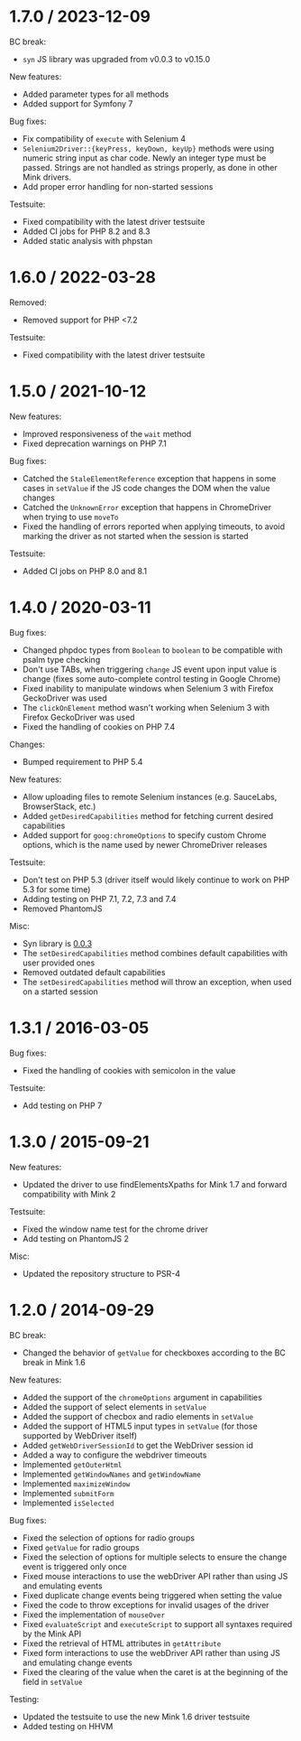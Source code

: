 1.7.0 / 2023-12-09
==================

BC break:

* `syn` JS library was upgraded from v0.0.3 to v0.15.0

New features:

* Added parameter types for all methods
* Added support for Symfony 7

Bug fixes:

* Fix compatibility of `execute` with Selenium 4
* `Selenium2Driver::{keyPress, keyDown, keyUp}` methods were using numeric string input as char code. Newly an integer type must be passed. Strings are not handled as strings properly, as done in other Mink drivers.
* Add proper error handling for non-started sessions

Testsuite:

* Fixed compatibility with the latest driver testsuite
* Added CI jobs for PHP 8.2 and 8.3
* Added static analysis with phpstan

1.6.0 / 2022-03-28
==================

Removed:

* Removed support for PHP <7.2

Testsuite:

* Fixed compatibility with the latest driver testsuite

1.5.0 / 2021-10-12
==================

New features:

* Improved responsiveness of the `wait` method
* Fixed deprecation warnings on PHP 7.1

Bug fixes:

* Catched the `StaleElementReference` exception that happens in some cases in `setValue` if the JS code changes the DOM when the value changes
* Catched the `UnknownError` exception that happens in ChromeDriver when trying to use `moveTo`
* Fixed the handling of errors reported when applying timeouts, to avoid marking the driver as not started when the session is started

Testsuite:

* Added CI jobs on PHP 8.0 and 8.1

1.4.0 / 2020-03-11
==================

Bug fixes:

* Changed phpdoc types from `Boolean` to `boolean` to be compatible with psalm type checking
* Don't use TABs, when triggering `change` JS event upon input value is change (fixes some auto-complete control testing in Google Chrome)
* Fixed inability to manipulate windows when Selenium 3 with Firefox GeckoDriver was used
* The `clickOnElement` method wasn't working when Selenium 3 with Firefox GeckoDriver was used
* Fixed the handling of cookies on PHP 7.4

Changes:

* Bumped requirement to PHP 5.4

New features:

* Allow uploading files to remote Selenium instances (e.g. SauceLabs, BrowserStack, etc.)
* Added `getDesiredCapabilities` method for fetching current desired capabilities
* Added support for `goog:chromeOptions` to specify custom Chrome options, which is the name used by newer ChromeDriver releases

Testsuite:

* Don't test on PHP 5.3 (driver itself would likely continue to work on PHP 5.3 for some time)
* Adding testing on PHP 7.1, 7.2, 7.3 and 7.4
* Removed PhantomJS

Misc:

* Syn library is [0.0.3](https://github.com/bitovi/syn/tree/v0.0.3)
* The `setDesiredCapabilities` method combines default capabilities with user provided ones
* Removed outdated default capabilities
* The `setDesiredCapabilities` method will throw an exception, when used on a started session

1.3.1 / 2016-03-05
==================

Bug fixes:

* Fixed the handling of cookies with semicolon in the value

Testsuite:

* Add testing on PHP 7

1.3.0 / 2015-09-21
==================

New features:

* Updated the driver to use findElementsXpaths for Mink 1.7 and forward compatibility with Mink 2

Testsuite:

* Fixed the window name test for the chrome driver
* Add testing on PhantomJS 2

Misc:

* Updated the repository structure to PSR-4

1.2.0 / 2014-09-29
==================

BC break:

* Changed the behavior of `getValue` for checkboxes according to the BC break in Mink 1.6

New features:

* Added the support of the `chromeOptions` argument in capabilities
* Added the support of select elements in `setValue`
* Added the support of checbox and radio elements in `setValue`
* Added the support of HTML5 input types in `setValue` (for those supported by WebDriver itself)
* Added `getWebDriverSessionId` to get the WebDriver session id
* Added a way to configure the webdriver timeouts
* Implemented `getOuterHtml`
* Implemented `getWindowNames` and `getWindowName`
* Implemented `maximizeWindow`
* Implemented `submitForm`
* Implemented `isSelected`

Bug fixes:

* Fixed the selection of options for radio groups
* Fixed `getValue` for radio groups
* Fixed the selection of options for multiple selects to ensure the change event is triggered only once
* Fixed mouse interactions to use the webDriver API rather than using JS and emulating events
* Fixed duplicate change events being triggered when setting the value
* Fixed the code to throw exceptions for invalid usages of the driver
* Fixed the implementation of `mouseOver`
* Fixed `evaluateScript` and `executeScript` to support all syntaxes required by the Mink API
* Fixed the retrieval of HTML attributes in `getAttribute`
* Fixed form interactions to use the webDriver API rather than using JS and emulating change events
* Fixed the clearing of the value when the caret is at the beginning of the field in `setValue`

Testing:

* Updated the testsuite to use the new Mink 1.6 driver testsuite
* Added testing on HHVM
